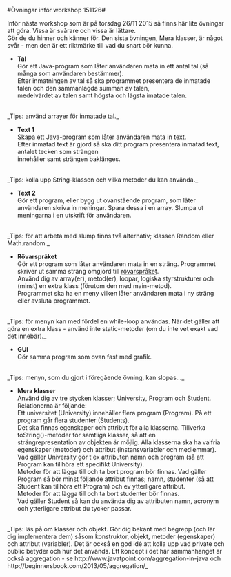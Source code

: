 #Övningar inför workshop 151126#

Inför nästa workshop som är på torsdag 26/11 2015 så finns här lite övningar att göra.  Vissa är svårare och vissa är lättare.  
Gör de du hinner och känner för. Den sista övningen, Mera klasser, är något svår - men den är ett riktmärke till vad du snart bör kunna.

- **Tal**  
Gör ett Java-program som låter användaren mata in ett antal tal (så många som användaren bestämmer).  
Efter inmatningen av tal så ska programmet presentera de inmatade talen och den sammanlagda summan av talen,  
medelvärdet av talen samt högsta och lägsta imatade talen.  
<br>
_Tips: använd arrayer för inmatade tal._

<br>

- **Text 1**  
Skapa ett Java-program som låter användaren mata in text.  
Efter inmatad text är gjord så ska ditt program presentera inmatad text, antalet tecken som strängen  
innehåller samt strängen baklänges.  
<br>
_Tips: kolla upp String-klassen och vilka metoder du kan använda._  

<br>

- **Text 2**  
Gör ett program, eller bygg ut ovanstående program, som låter användaren skriva in meningar. Spara dessa i en array.  Slumpa ut meningarna i en utskrift för användaren.  
<br>
_Tips: för att arbeta med slump finns två alternativ; klassen Random eller Math.random._  

<br>

- **Rövarspråket**  
Gör ett program som låter användaren mata in en sträng. Programmet skriver ut samma sträng omgjord till <a href="https://sv.wikipedia.org/wiki/R%C3%B6varspr%C3%A5ket">rövarspråket</a>.  
Använd dig av array(er), metod(er), loopar, logiska styrstrukturer och (minst) en extra klass (förutom den med main-metod).  
Programmet ska ha en meny vilken låter användaren mata i ny sträng eller avsluta programmet.  
<br>
_Tips: för menyn kan med fördel en while-loop användas. När det gäller att göra en extra klass - använd inte static-metoder (om du inte vet exakt vad det innebär)._  

<br>

- **GUI**  
Gör samma program som ovan fast med grafik.  
<br>
_Tips: menyn, som du gjort i föregående övning, kan slopas..._

<br>


- **Mera klasser**  
Använd dig av tre stycken klasser; University, Program och Student. Relationerna är följande:  
Ett universitet (University) innehåller flera program (Program). På ett program går flera studenter (Students).  
Det ska finnas egenskaper och attribut för alla klasserna. Tillverka toString()-metoder för samtliga klasser, så att en  
strängrepresentation av objekten är möjlig. 
Alla klasserna ska ha valfria egenskaper (metoder) och attribut (instansvariabler och medlemmar).  
Vad gäller University gör t ex attributen namn och program (så att Program kan tillhöra ett specifikt University).  
Metoder för att lägga till och ta bort program bör finnas.
Vad gäller Program så bör minst följande attribut finnas; namn, studenter (så att Student kan tillhöra ett Program) och ev ytterligare attribut.  
Metoder för att lägga till och ta bort studenter bör finnas.  
Vad gäller Student så kan du använda dig av attributen namn, acronym och ytterligare attribut du tycker passar.  
<br>
_Tips: läs på om klasser och objekt. Gör dig bekant med begrepp (och lär dig implementera dem) såsom konstruktor, objekt, metoder (egenskaper) och attribut (variabler). Det är också en god idé att kolla upp vad private och public betyder och hur det används. Ett koncept i det här sammanhanget är också aggregation - se http://www.javatpoint.com/aggregation-in-java och http://beginnersbook.com/2013/05/aggregation/_  

<br>

